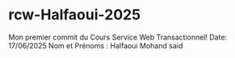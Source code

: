 # rcw-Halfaoui-2025

Mon premier commit du Cours Service Web Transactionnel!
Date: 17/06/2025
Nom et Prénoms : Halfaoui Mohand said 